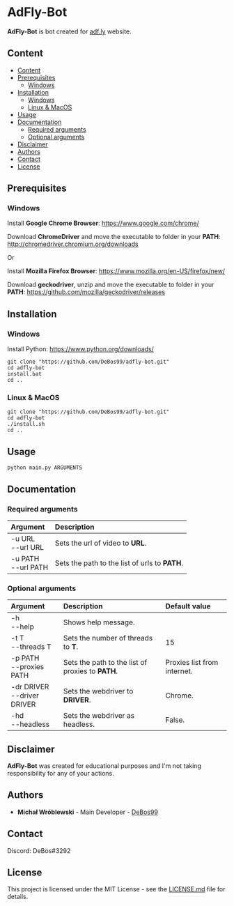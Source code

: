 # AdFly-Bot

**AdFly-Bot** is bot created for [adf.ly](https://adf.ly/) website.

## Content

- [Content](#content)
- [Prerequisites](#prerequisites)
  - [Windows](#Prerequisites-Windows)
- [Installation](#installation)
  - [Windows](#Installation-Windows)
  - [Linux & MacOS](#Linux&MacOS)
- [Usage](#usage)
- [Documentation](#documentation)
  - [Required arguments](#required-arguments)
  - [Optional arguments](#optional-arguments)
- [Disclaimer](#disclaimer)
- [Authors](#authors)
- [Contact](#contact)
- [License](#license)

## Prerequisites

### <a name="Prerequisites-Windows">Windows

Install **Google Chrome Browser**: https://www.google.com/chrome/

Download **ChromeDriver** and move the executable to folder in your **PATH**: http://chromedriver.chromium.org/downloads

Or

Install **Mozilla Firefox Browser**: https://www.mozilla.org/en-US/firefox/new/

Download **geckodriver**, unzip and move the executable to folder in your **PATH**: https://github.com/mozilla/geckodriver/releases

## Installation

### <a name="Installation-Windows">Windows

Install Python: https://www.python.org/downloads/

```
git clone "https://github.com/DeBos99/adfly-bot.git"
cd adfly-bot
install.bat
cd ..
```

### <a name="Linux&MacOS">Linux & MacOS

```
git clone "https://github.com/DeBos99/adfly-bot.git"
cd adfly-bot
./install.sh
cd ..
```

## Usage

`python main.py ARGUMENTS`

## Documentation

### Required arguments

| Argument              | Description                                    |
| :---                  | :---                                           |
| -u URL<br>--url URL   | Sets the url of video to **URL**.              |
| -u PATH<br>--url PATH | Sets the path to the list of urls to **PATH**. |

### Optional arguments

| Argument                        | Description                                           | Default value                  |
| :---                            | :---                                                  | :---                           |
| -h<br>--help                    | Shows help message.                                   |                                |
| -t T<br>--threads T             | Sets the number of threads to **T**.                  | 15                             |
| -p PATH<br>--proxies PATH       | Sets the path to the list of proxies to **PATH**.     | Proxies list from internet.    |
| -dr DRIVER<br>--driver DRIVER   | Sets the webdriver to **DRIVER**.                     | Chrome.                        |
| -hd<br>--headless               | Sets the webdriver as headless.                       | False.                         |

## Disclaimer

**AdFly-Bot** was created for educational purposes and I'm not taking responsibility for any of your actions.

## Authors

* **Michał Wróblewski** - Main Developer - [DeBos99](https://github.com/DeBos99)

## Contact

Discord: DeBos#3292

## License

This project is licensed under the MIT License - see the [LICENSE.md](LICENSE.md) file for details.
